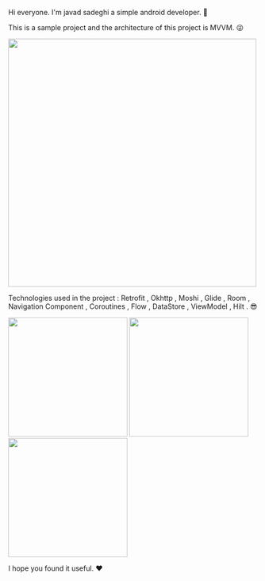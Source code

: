 Hi everyone. I'm javad sadeghi a simple android developer. 🧍‍

This is a sample project and the architecture of this project is MVVM. 😜

<img src='https://user-images.githubusercontent.com/45559398/172233712-a350738b-453d-415d-a9e2-71838dad82d5.png' width='500'>

Technologies used in the project : Retrofit , Okhttp , Moshi , Glide , Room , Navigation Component , Coroutines , Flow , DataStore , ViewModel , Hilt . 😎

<img src='https://user-images.githubusercontent.com/45559398/172236237-a2f6b801-d114-4e59-94fa-bb80dc9eec4f.jpg' width='240'>     <img src='https://user-images.githubusercontent.com/45559398/172236255-e9c6da3f-9935-4fe1-9f3d-15098fa14764.jpg' width='240'>     <img src='https://user-images.githubusercontent.com/45559398/172236265-61289ee3-dcd1-4f7e-8b46-415cc9d24f4c.jpg' width='240'>

I hope you found it useful. ❤️
